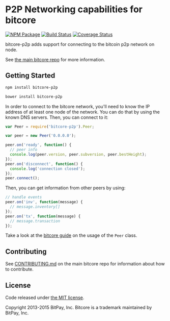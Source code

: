 P2P Networking capabilities for bitcore
=======

[![NPM Package](https://img.shields.io/npm/v/bitcore-p2p.svg?style=flat-square)](https://www.npmjs.org/package/bitcore-p2p)
[![Build Status](https://img.shields.io/travis/bitpay/bitcore-p2p.svg?branch=master&style=flat-square)](https://travis-ci.org/bitpay/bitcore-p2p)
[![Coverage Status](https://img.shields.io/coveralls/bitpay/bitcore-p2p.svg)](https://coveralls.io/r/bitpay/bitcore-p2p?branch=master)

bitcore-p2p adds support for connecting to the bitcoin p2p network on node.

See [the main bitcore repo](https://github.com/bitpay/bitcore) for more information.

## Getting Started

```sh
npm install bitcore-p2p
```
```sh
bower install bitcore-p2p
```
In order to connect to the bitcore network, you'll need to know the IP address of at least one node of the network. You can do that by using the known DNS servers. Then, you can connect to it:

```javascript
var Peer = require('bitcore-p2p').Peer;

var peer = new Peer('0.0.0.0');

peer.on('ready', function() {
  // peer info
  console.log(peer.version, peer.subversion, peer.bestHeight);
});
peer.on('disconnect', function() {
  console.log('connection closed');
});
peer.connect();
```

Then, you can get information from other peers by using:

```javascript
// handle events
peer.on('inv', function(message) {
  // message.inventory[]
});
peer.on('tx', function(message) {
  // message.transaction
});
```

Take a look at the [bitcore guide](http://bitcore.io/guide/peer.html) on the usage of the `Peer` class.

## Contributing

See [CONTRIBUTING.md](https://github.com/bitpay/bitcore) on the main bitcore repo for information about how to contribute.

## License

Code released under [the MIT license](https://github.com/bitpay/bitcore/blob/master/LICENSE).

Copyright 2013-2015 BitPay, Inc. Bitcore is a trademark maintained by BitPay, Inc.

